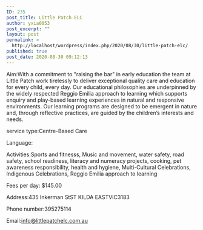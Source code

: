 ```yaml
---
ID: 235
post_title: Little Patch ELC
author: yxia0053
post_excerpt: ""
layout: post
permalink: >
  http://localhost/wordpress/index.php/2020/08/30/little-patch-elc/
published: true
post_date: 2020-08-30 09:12:13
---
```

Aim:With a commitment to "raising the bar" in early education the team at Little Patch work tirelessly to deliver exceptional quality care and education for every child, every day. Our educational philosophies are underpinned by the widely respected Reggio Emilia approach to learning which supports enquiry and play-based learning experiences in natural and responsive environments. Our learning programs are designed to be emergent in nature and, through reflective practices, are guided by the children’s interests and needs.

service type:Centre-Based Care

Language:

Activities:Sports and fitnesss, Music and movement, water safety, road safety, school readiness, literacy and numeracy projects, cooking, pet awareness responsibility, health and hygiene, Multi-Cultural Celebrations, Indigenous Celebrations, Reggio Emilia approach to learning

Fees per day: $145.00

Address:435 Inkerman StST KILDA EASTVIC3183

Phone number:395275114

Email:info@littlepatchelc.com.au